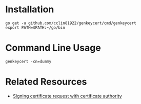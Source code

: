 # Installation

```
go get -u github.com/cclin81922/genkeycert/cmd/genkeycert
export PATH=$PATH:~/go/bin
```

# Command Line Usage

```
genkeycert -cn=dummy
```

# Related Resources

* [Signing certificate request with certificate authority](https://stackoverflow.com/questions/42643048/signing-certificate-request-with-certificate-authority)
